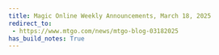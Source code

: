 ```yaml
---
title: Magic Online Weekly Announcements, March 18, 2025
redirect_to:
 - https://www.mtgo.com/news/mtgo-blog-03182025
has_build_notes: True
---
```

